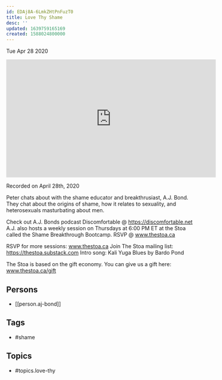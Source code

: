 ```yaml
---
id: EDAj8A-6LmkZHtPnFuzT0
title: Love Thy Shame
desc: ''
updated: 1639759165169
created: 1588024800000
---
```





Tue Apr 28 2020

<iframe width="560" height="315" src="https://www.youtube.com/embed/n--dM9V1EEw" title="Love Thy Shame w/ A.J.  Bond" frameborder="0" allow="accelerometer; autoplay; clipboard-write; encrypted-media; gyroscope; picture-in-picture" allowfullscreen ></iframe>

Recorded on April 28th, 2020

Peter chats about with the shame educator and breakthrusiast, A.J. Bond. They chat about the origins of shame, how it relates to sexuality, and heterosexuals masturbating about men.

Check out A.J. Bonds podcast Discomfortable @ https://discomfortable.net A.J. also hosts a weekly session on Thursdays at 6:00 PM ET at the Stoa called the Shame Breakthrough Bootcamp. RSVP @ www.thestoa.ca

RSVP for more sessions: www.thestoa.ca
Join The Stoa mailing list: https://thestoa.substack.com
Intro song: Kali Yuga Blues by Bardo Pond

The Stoa is based on the gift economy. You can give us a gift here: www.thestoa.ca/gift

## Persons

- [[person.aj-bond]]

## Tags

- #shame

## Topics

- #topics.love-thy

